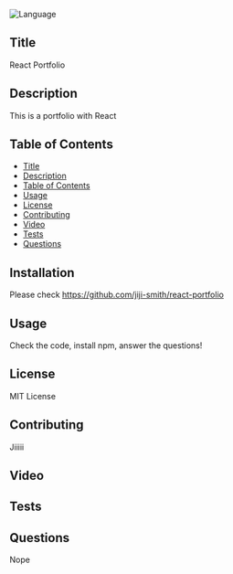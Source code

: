 ![Language](https://img.shields.io/github/languages/top/jiji-smith/react-portfolio)
## Title
React Portfolio
## Description
This is a portfolio with React
## Table of Contents
* [Title](#title)
* [Description](#description)
* [Table of Contents](#table-of-contents)
* [Usage](#usage)
* [License](#license)
* [Contributing](#contributing)
* [Video](#video)
* [Tests](#tests)
* [Questions](#questions)

## Installation
Please check https://github.com/jiji-smith/react-portfolio
## Usage
Check the code, install npm, answer the questions!
## License
MIT License
## Contributing
Jiiiii
## Video
## Tests
## Questions
Nope

